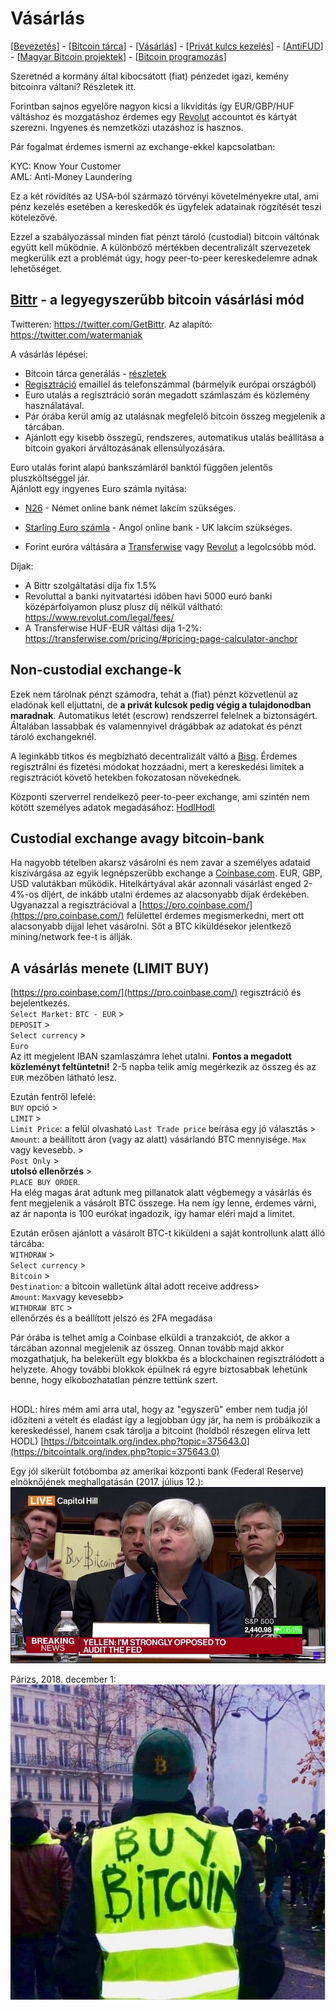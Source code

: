 # Vásárlás

\[[Bevezetés](./)\] - \[[Bitcoin tárca](tarca.md)\] - \[[Vásárlás](vasarlas.md)\] - \[[Privát kulcs kezelés](private_key_management.md)\] - \[[AntiFUD](antifud.md)\] - \[[Magyar Bitcoin projektek](magyarok.md)\] - \[[Bitcoin programozás](programozas.md)\]

Szeretnéd a kormány által kibocsátott \(fiat\) pénzedet igazi, kemény bitcoinra váltani? Részletek itt.

Forintban sajnos egyelőre nagyon kicsi a likviditás így EUR/GBP/HUF váltáshoz és mozgatáshoz érdemes egy [Revolut](https://www.revolut.com) accountot és kártyát szerezni. Ingyenes és nemzetközi utazáshoz is hasznos.

Pár fogalmat érdemes ismerni az exchange-ekkel kapcsolatban:

KYC: Know Your Customer  
AML: Anti-Money Laundering

Ez a két rövidítés az USA-ból származó törvényi követelményekre utal, ami pénz kezelés esetében a kereskedők és ügyfelek adatainak rögzítését teszi kötelezővé.

Ezzel a szabályozással minden fiat pénzt tároló \(custodial\) bitcoin váltónak együtt kell működnie. A különböző mértékben decentralizált szervezetek megkerülik ezt a problémát úgy, hogy peer-to-peer kereskedelemre adnak lehetőséget.

## [Bittr](https://www.getbittr.com/) - a legyegyszerűbb bitcoin vásárlási mód


Twitteren: https://twitter.com/GetBittr. Az alapító: https://twitter.com/watermaniak

A vásárlás lépései: 

* Bitcoin tárca generálás - [részletek](tarca.md)
* [Regisztráció](https://getbittr.com/save-bitcoin) emaillel ás telefonszámmal (bármelyik európai országból)
* Euro utalás a regisztráció során megadott számlaszám és közlemény használatával.
* Pár órába kerül amíg az utalásnak megfelelő bitcoin összeg megjelenik a tárcában.
* Ajánlott egy kisebb összegű, rendszeres, automatikus utalás beállítása a bitcoin gyakori árváltozásának ellensúlyozására.

Euro utalás forint alapú bankszámláról banktól függően jelentős pluszköltséggel jár.  
Ajánlott egy ingyenes Euro számla nyitása: 
* [N26](https://n26.com/en-eu/) - Német online bank német lakcím szükséges.

* [Starling Euro számla](https://www.starlingbank.com/current-account/euro-bank-account/) - Angol online bank - UK lakcím szükséges.

* Forint euróra váltására a [Transferwise](https://transferwise.com/) vagy [Revolut](https://www.revolut.com) a legolcsóbb mód.

Díjak:
* A Bittr szolgáltatási díja fix 1.5%
* Revoluttal a banki nyitvatartési időben havi 5000 euró banki középárfolyamon plusz plusz díj nélkül váltható: https://www.revolut.com/legal/fees/
* A Transferwise HUF-EUR váltási díja 1-2%:  https://transferwise.com/pricing/#pricing-page-calculator-anchor

## Non-custodial exchange-k

Ezek nem tárolnak pénzt számodra, tehát a \(fiat\) pénzt közvetlenül az eladónak kell eljuttatni,  de **a privát kulcsok pedig végig a tulajdonodban maradnak**. Automatikus letét \(escrow\) rendszerrel felelnek a biztonságért. Általában lassabbak és valamennyivel drágábbak az adatokat és pénzt tároló exchangeknél.

A leginkább titkos és megbízható decentralizált váltó a [Bisq](https://bisq.network/).
Érdemes regisztrálni és fizetési módokat hozzáadni, mert a kereskedési limitek a regisztrációt követő hetekben fokozatosan növekednek.

Központi szerverrel rendelkező peer-to-peer exchange, ami szintén nem kötött személyes adatok megadásához: [HodlHodl](https://hodlhodl.com/)

## Custodial exchange avagy bitcoin-bank

Ha nagyobb tételben akarsz vásárolni és nem zavar a személyes adataid kiszivárgása az egyik legnépszerűbb exchange a [Coinbase.com](https://www.coinbase.com/). EUR, GBP, USD valutákban működik. Hitelkártyával akár azonnali vásárlást enged 2-4%-os díjért, de inkább utalni érdemes az alacsonyabb díjak érdekében. Ugyanazzal a regisztrációval a [https://pro.coinbase.com/](https://pro.coinbase.com/) felülettel érdemes megismerkedni, mert ott alacsonyabb díjjal lehet vásárolni. Sőt a BTC kiküldésekor jelentkező mining/network fee-t is állják.

## A vásárlás menete \(LIMIT BUY\)

[https://pro.coinbase.com/](https://pro.coinbase.com/) regisztráció és bejelentkezés.  
`Select Market:` `BTC - EUR` &gt;  
`DEPOSIT` &gt;  
`Select currency` &gt;  
`Euro`  
Az itt megjelent IBAN szamlaszámra lehet utalni. **Fontos a megadott közleményt feltüntetni!** 2-5 napba telik amíg megérkezik az összeg és az `EUR` mezőben látható lesz.

Ezután fentről lefelé:  
`BUY` opció &gt;  
`LIMIT` &gt;  
`Limit Price`: a felül olvasható `Last Trade price` beírása egy jó választás &gt;  
`Amount`: a beállított áron \(vagy az alatt\) vásárlandó BTC mennyisége. `Max` vagy kevesebb. &gt;  
`Post Only` &gt;  
**utolsó ellenőrzés** &gt;  
`PLACE BUY ORDER`.  
Ha elég magas árat adtunk meg pillanatok alatt végbemegy a vásárlás és fent megjelenik a vásárolt BTC összege. Ha nem így lenne, érdemes várni, az ár naponta is 100 eurókat ingadozik, így hamar eléri majd a limitet.

Ezután erősen ajánlott a vásárolt BTC-t kiküldeni a saját kontrollunk alatt álló tárcába:  
`WITHDRAW` &gt;  
`Select currency` &gt;  
`Bitcoin` &gt;  
`Destination`: a bitcoin walletünk által adott receive address&gt;  
`Amount`: `Max`vagy kevesebb&gt;  
`WITHDRAW BTC` &gt;  
ellenőrzés és a beállított jelszó és 2FA megadása

Pár órába is telhet amíg a Coinbase elküldi a tranzakciót, de akkor a tárcában azonnal megjelenik az összeg. Onnan tovább majd akkor mozgathatjuk, ha belekerült egy blokkba és a blockchainen regisztrálódott a helyzete. Ahogy további blokkok épülnek rá egyre biztosabbak lehetünk benne, hogy elkobozhatatlan pénzre tettünk szert.

## 

HODL: híres mém ami arra utal, hogy az "egyszerű" ember nem tudja jól időzíteni a vételt és eladást így a legjobban úgy jár, ha nem is próbálkozik a kereskedéssel, hanem csak tárolja a bitcoint \(holdból részegen elírva lett HODL\) [https://bitcointalk.org/index.php?topic=375643.0](https://bitcointalk.org/index.php?topic=375643.0)

Egy jól sikerült fotóbomba az amerikai központi bank \(Federal Reserve\) elnöknőjének meghallgatásán \(2017. július 12.\):  
![](.gitbook/assets/bitcoinsignguy.PNG)

Párizs, 2018. december 1:  
![](.gitbook/assets/yellowvestbuybitcoin.PNG)

